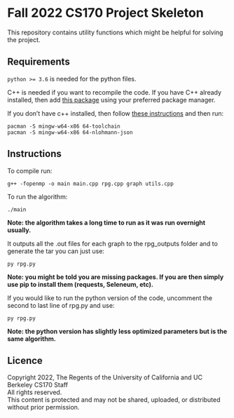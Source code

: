 # Fall 2022 CS170 Project Skeleton
This repository contains utility functions which might be helpful for solving the project.

## Requirements
`python >= 3.6` is needed for the python files.

C++ is needed if you want to recompile the code. If you have C++ already installed, then add [this package](https://json.nlohmann.me/integration/package_managers/#conda) using your preferred package manager.

If you don’t have c++ installed, then follow [these instructions](https://www.msys2.org/) and then run:

    pacman -S mingw-w64-x86 64-toolchain
    pacman -S mingw-w64-x86 64-nlohmann-json

## Instructions
To compile run: 

    g++ -fopenmp -o main main.cpp rpg.cpp graph utils.cpp

To run the algorithm:

    ./main 

**Note: the algorithm takes a long time to run as it was run overnight usually.**

It outputs all the .out files for each graph to the rpg_outputs folder and to generate the tar you can just use:

    py rpg.py 

**Note: you might be told you are missing packages. If you are then simply use pip to install them (requests, Seleneum, etc).**

If you would like to run the python version of the code, uncomment the second to last line of rpg.py and use:

    py rpg.py

**Note: the python version has slightly less optimized parameters but is the same algorithm.**

## Licence
Copyright 2022, The Regents of the University of California and UC Berkeley CS170 Staff  
All rights reserved.  
This content is protected and may not be shared, uploaded, or distributed without prior permission. 


